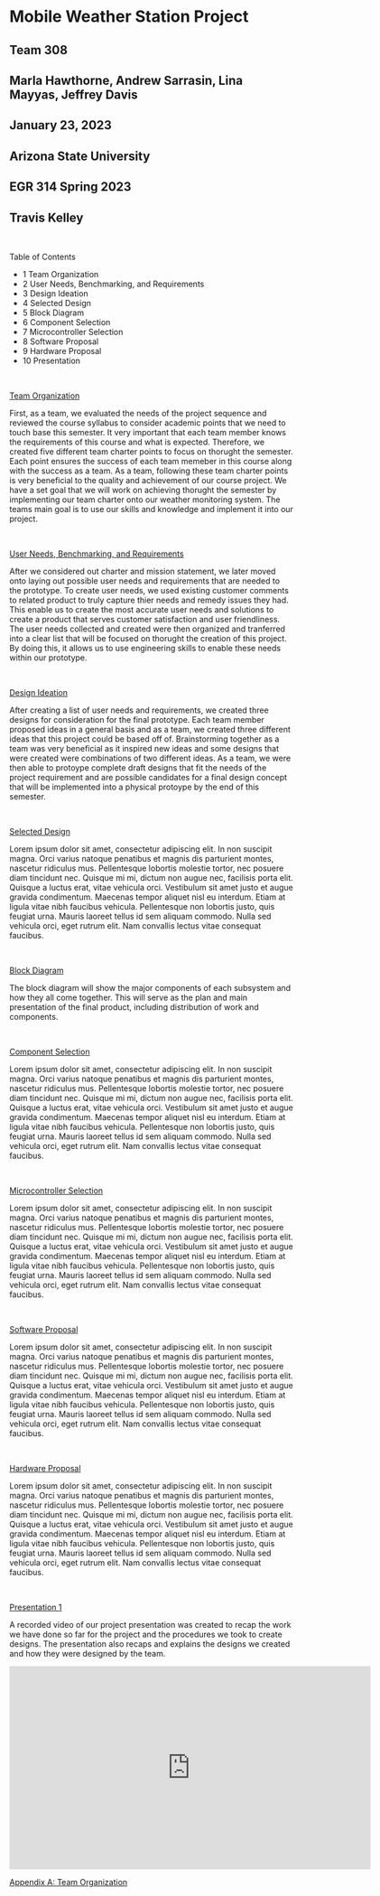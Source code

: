 
# Mobile Weather Station Project
## Team 308
## Marla Hawthorne, Andrew Sarrasin, Lina Mayyas, Jeffrey Davis
## January 23, 2023
## Arizona State University
## EGR 314 Spring 2023
## Travis Kelley

<br>
<div>
<p >Table of Contents</p>
<ul>
  <li><a>1 Team Organization</a></li>
<li><a>2 User Needs, Benchmarking, and Requirements</a></li>
<li><a>3 Design Ideation</a></li>
<li><a>4 Selected Design</a></li>
<li><a>5 Block Diagram</a></li>
<li><a>6 Component Selection</a></li>
<li><a>7 Microcontroller Selection</a></li>
<li><a>8 Software Proposal</a></li>
<li><a>9 Hardware Proposal</a></li>
<li><a>10 Presentation</a></li>
</ul>
</div>
<br>

[Team Organization](TeamOrganization.md)

First, as a team, we evaluated the needs of the project sequence and reviewed the course syllabus to consider academic points that we need to touch base this semester. It very important that each team member knows the requirements of this course and what is expected. Therefore, we created five different team charter points to focus on thorught the semester. Each point ensures the success of each team memeber in this course along with the success as a team. As a team, following these team charter points is very beneficial to the quality and achievement of our course project. We have a set goal that we will work on achieving thorught the semester by implementing our team charter onto our weather monitoring system. The teams main goal is to use our skills and knowledge and implement it into our project. 

<br>
 
[User Needs, Benchmarking, and Requirements](UserNeeds.md)

After we considered out charter and mission statement, we later moved onto laying out possible user needs and requirements that are needed to the prototype. To create user needs, we used existing customer comments to related product to truly capture thier needs and remedy issues they had. This enable us to create the most accurate user needs and solutions to create a product that serves customer satisfaction and user friendliness. The user needs collected and created were then organized and tranferred into a clear list that will be focused on thorught the creation of this project. By doing this, it allows us to use engineering skills to enable these needs within our prototype. 

<br> 

[Design Ideation](DesignIdeation.md)

After creating a list of user needs and requirements, we created three designs for consideration for the final prototype. Each team member proposed ideas in a general basis and as a team, we created three different ideas that this project could be based off of. Brainstorming together as a team was very beneficial as it inspired new ideas and some designs that were created were combinations of two different ideas. As a team, we were then able to protoype complete draft designs that fit the needs of the project requirement and are possible candidates for a final design concept that will be implemented into a physical protoype by the end of this semester. 

<br>

[Selected Design](SelectedDesign.md)

Lorem ipsum dolor sit amet, consectetur adipiscing elit. In non suscipit magna. Orci varius natoque penatibus et magnis dis parturient montes, nascetur ridiculus mus. Pellentesque lobortis molestie tortor, nec posuere diam tincidunt nec. Quisque mi mi, dictum non augue nec, facilisis porta elit. Quisque a luctus erat, vitae vehicula orci. Vestibulum sit amet justo et augue gravida condimentum. Maecenas tempor aliquet nisl eu interdum. Etiam at ligula vitae nibh faucibus vehicula. Pellentesque non lobortis justo, quis feugiat urna. Mauris laoreet tellus id sem aliquam commodo. Nulla sed vehicula orci, eget rutrum elit. Nam convallis lectus vitae consequat faucibus. 

<br>

[Block Diagram](BlockDiagram.md)

The block diagram will show the major components of each subsystem and how they all come together. This will serve as the plan and main presentation of the final product, including distribution of work and components.  

<br>

[Component Selection](ComponentSelection.md)

Lorem ipsum dolor sit amet, consectetur adipiscing elit. In non suscipit magna. Orci varius natoque penatibus et magnis dis parturient montes, nascetur ridiculus mus. Pellentesque lobortis molestie tortor, nec posuere diam tincidunt nec. Quisque mi mi, dictum non augue nec, facilisis porta elit. Quisque a luctus erat, vitae vehicula orci. Vestibulum sit amet justo et augue gravida condimentum. Maecenas tempor aliquet nisl eu interdum. Etiam at ligula vitae nibh faucibus vehicula. Pellentesque non lobortis justo, quis feugiat urna. Mauris laoreet tellus id sem aliquam commodo. Nulla sed vehicula orci, eget rutrum elit. Nam convallis lectus vitae consequat faucibus. 

<br>

[Microcontroller Selection](MicrocontrollerSelection.md)

Lorem ipsum dolor sit amet, consectetur adipiscing elit. In non suscipit magna. Orci varius natoque penatibus et magnis dis parturient montes, nascetur ridiculus mus. Pellentesque lobortis molestie tortor, nec posuere diam tincidunt nec. Quisque mi mi, dictum non augue nec, facilisis porta elit. Quisque a luctus erat, vitae vehicula orci. Vestibulum sit amet justo et augue gravida condimentum. Maecenas tempor aliquet nisl eu interdum. Etiam at ligula vitae nibh faucibus vehicula. Pellentesque non lobortis justo, quis feugiat urna. Mauris laoreet tellus id sem aliquam commodo. Nulla sed vehicula orci, eget rutrum elit. Nam convallis lectus vitae consequat faucibus. 

<br>

[Software Proposal](SoftwareProposal.md)

Lorem ipsum dolor sit amet, consectetur adipiscing elit. In non suscipit magna. Orci varius natoque penatibus et magnis dis parturient montes, nascetur ridiculus mus. Pellentesque lobortis molestie tortor, nec posuere diam tincidunt nec. Quisque mi mi, dictum non augue nec, facilisis porta elit. Quisque a luctus erat, vitae vehicula orci. Vestibulum sit amet justo et augue gravida condimentum. Maecenas tempor aliquet nisl eu interdum. Etiam at ligula vitae nibh faucibus vehicula. Pellentesque non lobortis justo, quis feugiat urna. Mauris laoreet tellus id sem aliquam commodo. Nulla sed vehicula orci, eget rutrum elit. Nam convallis lectus vitae consequat faucibus. 

<br>

[Hardware Proposal](HardwareProposal.md)

Lorem ipsum dolor sit amet, consectetur adipiscing elit. In non suscipit magna. Orci varius natoque penatibus et magnis dis parturient montes, nascetur ridiculus mus. Pellentesque lobortis molestie tortor, nec posuere diam tincidunt nec. Quisque mi mi, dictum non augue nec, facilisis porta elit. Quisque a luctus erat, vitae vehicula orci. Vestibulum sit amet justo et augue gravida condimentum. Maecenas tempor aliquet nisl eu interdum. Etiam at ligula vitae nibh faucibus vehicula. Pellentesque non lobortis justo, quis feugiat urna. Mauris laoreet tellus id sem aliquam commodo. Nulla sed vehicula orci, eget rutrum elit. Nam convallis lectus vitae consequat faucibus. 

<br>


[Presentation 1](Presentation1.md)

A recorded video of our project presentation was created to recap the work we have done so far for the project and the procedures we took to create designs. The presentation also recaps and explains the designs we created and how they were designed by the team. 
<br>
<iframe width="640" height="360" src="https://www.youtube.com/embed/FvTgKpSFzp8" title="EGR 314 Checkpoint 1 Team 308" frameborder="0" allow="accelerometer; autoplay; clipboard-write; encrypted-media; gyroscope; picture-in-picture; web-share" allowfullscreen></iframe>
<br>

[Appendix A: Team Organization](Appendix.md)
